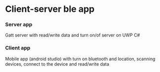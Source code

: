 # Client-server ble app
### Server app
Gatt server with read/write data and turn on/of server on UWP C#

### Client app
Mobile app (android studio) with turn on bluetooth and location, scanning devices, connect to the device and read/write data 
